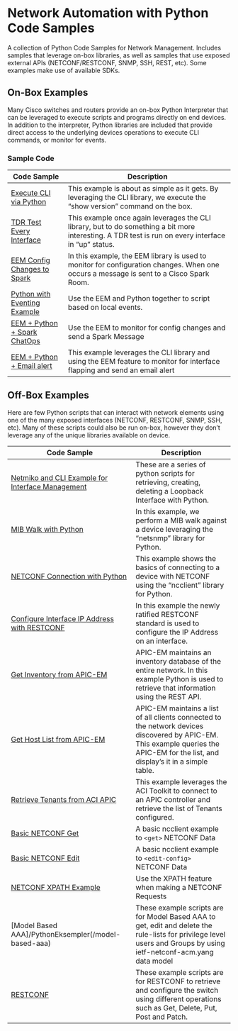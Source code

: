 # Network Automation with Python Code Samples

A collection of Python Code Samples for Network Management.  Includes samples that leverage on-box libraries, as well as samples that use exposed external APIs (NETCONF/RESTCONF, SNMP, SSH, REST, etc).  Some examples make use of available SDKs.  

## On-Box Examples

Many Cisco switches and routers provide an on-box Python Interpreter that can be leveraged to execute scripts and programs directly on end devices.  In addition to the interpreter, Python libraries are included that provide direct access to the underlying devices operations to execute CLI commands, or monitor for events.  

### Sample Code

|  Code Sample  |  Description  |
|  --- |  ---  |
|  [Execute CLI via Python](/PythonEksempler/Py-sho-ver-onbox)  |  This example is about as simple as it gets. By leveraging the CLI library, we execute the “show version” command on the box. |
|  [TDR Test Every Interface](/PythonEksempler/tdr-test)  |  This example once again leverages the CLI library, but to do something a bit more interesting.  A TDR test is run on every interface in “up” status.  |
|  [EEM Config Changes to Spark](/PythonEksempler/eem_configdiff_to_spark)  |  In this example, the EEM library is used to monitor for configuration changes.  When one occurs a message is sent to a Cisco Spark Room.  |
|  [Python with Eventing Example](/PythonEksempler/EEM-interface-move-routes)  |  Use the EEM and Python together to script based on local events. |
|  [EEM + Python + Spark ChatOps](/PythonEksempler/spark_checkin)  |  Use the EEM to monitor for config changes and send a Spark Message |  
|  [EEM + Python + Email alert](/PythonEksempler/PortFlap_email_alert)  |  This example leverages the CLI library and using the EEM feature to monitor for interface flapping and send an email alert |


## Off-Box Examples

Here are few Python scripts that can interact with network elements using one of the many exposed interfaces (NETCONF, RESTCONF, SNMP, SSH, etc).  Many of these scripts could also be run on-box, however they don’t leverage any of the unique libraries available on device.  

|  Code Sample  |  Description  |
|  --- |  ---  |
|  [Netmiko and CLI Example for Interface Management](/PythonEksempler/netmiko-interface-example)  |  These are a series of python scripts for retrieving, creating, deleting a Loopback Interface with Python.  | 
|  [MIB Walk with Python](/PythonEksempler/snmp_entity)  |  In this example, we perform a MIB walk against a device leveraging the “netsnmp” library for Python.  |
|  [NETCONF Connection with Python](/PythonEksempler/netconf_entity)  |  This example shows the basics of connecting to a device with NETCONF using the  “ncclient” library for Python.  |
|  [Configure Interface IP Address with RESTCONF](/PythonEksempler/restconf_update_ipaddress)  |  In this example the newly ratified RESTCONF standard is used to configure the IP Address on an interface.  |
|  [Get Inventory from APIC-EM](/PythonEksempler/apic-em_get_inventory_stats)  |  APIC-EM maintains an inventory database of the entire network.  In this example Python is used to retrieve that information using the REST API.  |  
|  [Get Host List from APIC-EM](/PythonEksempler/apic-em_get_hosts)  |  APIC-EM maintains a list of all clients connected to the network devices discovered by APIC-EM.  This example queries the APIC-EM for the list, and display’s it in a simple table.  |
|  [Retrieve Tenants from ACI APIC](/PythonEksempler/acitoolkit_show_tenants)  |  This example leverages the ACI Toolkit to connect to an APIC controller and retrieve the list of Tenants configured.  |  
|  [Basic NETCONF Get](/PythonEksempler/NC-get-config)  |  A basic ncclient example to `<get>` NETCONF Data  |
|  [Basic NETCONF Edit](/PythonEksempler/NC-edit-config)  |  A basic ncclient example to `<edit-config>` NETCONF Data  |  
|  [NETCONF XPATH Example](/PythonEksempler/NC-get-config-xpath)  |  Use the XPATH feature when making a NETCONF Requests  |  
|  [Model Based AAA]/PythonEksempler(/model-based-aaa)  |  These example scripts are for Model Based AAA to get, edit and delete the rule-lists for privilege level users and Groups by using ietf-netconf-acm.yang data model  |
|  [RESTCONF](/PythonEksempler/RESTCONF)  |  These example scripts are for RESTCONF to retrieve and configure the switch using different operations such as Get, Delete, Put, Post and Patch.  |

